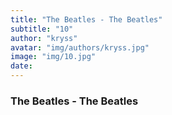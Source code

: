 ```yaml
---
title: "The Beatles - The Beatles"
subtitle: "10"
author: "kryss"
avatar: "img/authors/kryss.jpg"
image: "img/10.jpg"
date:
---
```


### The Beatles - The Beatles
